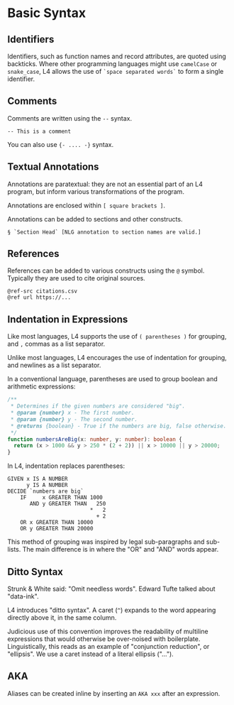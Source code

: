 # Basic Syntax


## Identifiers

Identifiers, such as function names and record attributes, are quoted using backticks. Where other programming languages might use `camelCase` or `snake_case`, L4 allows the use of `` `space separated words` `` to form a single identifier.

## Comments

Comments are written using the `--` syntax.

```l4
-- This is a comment
```

You can also use `{- .... -}` syntax.

## Textual Annotations

Annotations are paratextual: they are not an essential part of an L4
program, but inform various transformations of the program.

Annotations are enclosed within `[ square brackets ]`.

Annotations can be added to sections and other constructs.

```l4
§ `Section Head` [NLG annotation to section names are valid.]
```


## References

References can be added to various constructs using the `@`
symbol. Typically they are used to cite original sources.

```l4
@ref-src citations.csv
@ref url https://...
```




## Indentation in Expressions

Like most languages, L4 supports the use of `( parentheses )` for grouping, and `,` commas as a list separator.

Unlike most languages, L4 encourages the use of indentation for grouping, and newlines as a list separator.


In a conventional language, parentheses are used to group boolean and arithmetic expressions:

```typescript
/**
 * Determines if the given numbers are considered "big".
 * @param {number} x - The first number.
 * @param {number} y - The second number.
 * @returns {boolean} - True if the numbers are big, false otherwise.
 */
function numbersAreBig(x: number, y: number): boolean {
  return (x > 1000 && y > 250 * (2 + 2)) || x > 10000 || y > 20000;
}
```

In L4, indentation replaces parentheses:

```l4
GIVEN x IS A NUMBER
      y IS A NUMBER
DECIDE `numbers are big`
    IF     x GREATER THAN 1000
       AND y GREATER THAN   250
                          *   2
                            + 2
    OR x GREATER THAN 10000
    OR y GREATER THAN 20000
```

This method of grouping was inspired by legal sub-paragraphs and sub-lists. The main difference is in where the "OR" and "AND" words appear.


## Ditto Syntax

Strunk & White said: "Omit needless words". Edward Tufte talked about "data-ink".

L4 introduces "ditto syntax". A caret (`^`) expands to the word appearing directly above it, in the same column.

Judicious use of this convention improves the readability of multiline
expressions that would otherwise be over-noised with boilerplate.
Linguistically, this reads as an example of "conjunction reduction",
or "ellipsis". We use a caret instead of a literal ellipsis ("...").


## AKA

Aliases can be created inline by inserting an `AKA xxx` after an expression.

